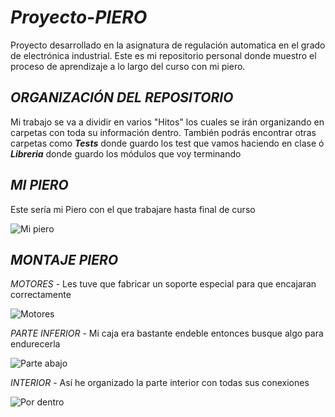 # *Proyecto-PIERO*
Proyecto desarrollado en la asignatura de regulación automatica en el grado de electrónica industrial.
Este es mi repositorio personal donde muestro el proceso de aprendizaje a lo largo del curso con mi piero.
## *ORGANIZACIÓN DEL REPOSITORIO*
Mi trabajo se va a dividir en varios "Hitos" los cuales se irán organizando en carpetas con toda su información dentro.
También podrás encontrar otras carpetas como ___Tests___ donde guardo los test que vamos haciendo en clase ó ___Libreria___
donde guardo los módulos que voy terminando
## *MI PIERO*
Este sería mi Piero con el que trabajare hasta final de curso

![Mi piero](https://github.com/user-attachments/assets/07df45fb-60e3-46e3-9475-cc3f6f5cb75a)


## *MONTAJE PIERO*
*MOTORES* - Les tuve que fabricar un soporte especial para que encajaran correctamente

![Motores](https://github.com/user-attachments/assets/145486042/22992ac2-2194-470d-aa97-b475cc03af09)

*PARTE INFERIOR* - Mi caja era bastante endeble entonces busque algo para endurecerla

![Parte abajo](https://github.com/user-attachments/assets/145486042/782b938f-1219-41b7-9742-331dbef829ab)

*INTERIOR* - Así he organizado la parte interior con todas sus conexiones

![Por dentro](https://github.com/user-attachments/assets/145486042/fda9029a-b7b5-461c-819b-67c691972ac0)
